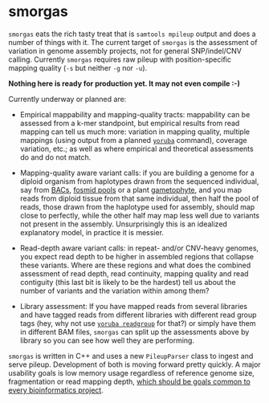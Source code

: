 smorgas
=======

`smorgas` eats the rich tasty treat that is `samtools mpileup` output and does a number of things with it.  The current target of `smorgas` is the assessment of variation in genome assembly projects, not for general SNP/indel/CNV calling.  Currently `smorgas` requires raw pileup with position-specific mapping quality (`-s` but neither `-g` nor `-u`).

**Nothing here is ready for production yet.  It may not even compile :-)**

Currently underway or planned are:

* Empirical mappability and mapping-quality tracts: mappability can be assessed from a k-mer standpoint, but empirical results from read mapping can tell us much more: variation in mapping quality, multiple mappings (using output from a planned [`yoruba`][yoruba] command), coverage variation, etc.; as well as where empirical and theoretical assessments do and do not match.

* Mapping-quality aware variant calls: if you are building a genome for a diploid organism from haplotypes drawn from the sequenced individual, say from [BACs][], [fosmid pools][] or a plant [gametophyte][], and you map reads from diploid tissue from that same individual, then half the pool of reads, those drawn from the haplotype used for assembly, should map close to perfectly, while the other half may map less well due to variants not present in the assembly.  Unsurprisingly this is an idealized explanatory model, in practice it is messier.

* Read-depth aware variant calls: in repeat- and/or CNV-heavy genomes, you expect read depth to be higher in assembled regions that collapse these variants.  Where are these regions and what does the combined assessment of read depth, read continuity, mapping quality and read contiguity (this last bit is likely to be the hardest) tell us about the number of variants and the variation within among them?

* Library assessment: If you have mapped reads from several libraries and have tagged reads from different libraries with different read group tags (hey, why not use [`yoruba readgroup`][yorubareadgroup] for that?) or simply have them in different BAM files, `smorgas` can split up the assessments above by library so you can see how well they are performing.

`smorgas` is written in C++ and uses a new `PileupParser` class to ingest and serve pileup.  Development of both is moving forward pretty quickly.  A major usability goals is low memory usage regardless of reference genome size, fragmentation or read mapping depth, [which should be goals common to every bioinformatics project][rikerdictionary].

[BACs]:            http://en.wikipedia.org/wiki/Bacterial_Artificial_Chromosome
[fosmid pools]:    http://en.wikipedia.org/wiki/Fosmid
[gametophyte]:     http://en.wikipedia.org/wiki/Gametophyte
[yoruba]:          https://github.com/douglasgscofield/yoruba
[yorubareadgroup]: https://github.com/douglasgscofield/yoruba#readgroup
[rikerdictionary]: https://github.com/douglasgscofield/riker/blob/master/README.md#createsequencedictionary

